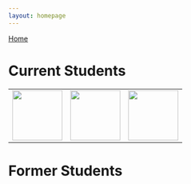 ```yaml
---
layout: homepage
---
```


[Home](https://coreybjackson.com)


# Current Students

|                                       |                                       |                                       |
|:-------------------------------------:|:-------------------------------------:|:-------------------------------------:|
| <img src="https://raw.githubusercontent.com/cjacks04/cjacks04.github.io/main/assets/img/students/ellie-jeong.jpg" width="100" height="100"> | <img src="https://raw.githubusercontent.com/cjacks04/cjacks04.github.io/main/assets/students/tallal-ahmad.png" width="100" height="100"> | <img src="https://raw.githubusercontent.com/cjacks04/cjacks04.github.io/main/assets/img/students/ellie-jeong.jpg" width="100" height="100"> |


# Former Students
